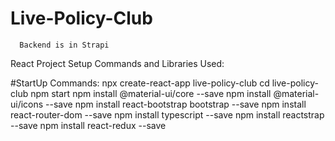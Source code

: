 # Live-Policy-Club

```Frontend in React with Redux
  Backend is in Strapi
```

React Project Setup Commands and Libraries Used:

#StartUp Commands:
npx create-react-app live-policy-club
cd live-policy-club
npm start
npm install @material-ui/core --save
npm install @material-ui/icons --save
npm install react-bootstrap bootstrap --save
npm install react-router-dom --save
npm install typescript --save
npm install reactstrap --save
npm install react-redux --save
